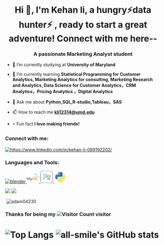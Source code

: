 <h1 align="center">Hi 👋, I'm Kehan li, a hungry⚡data hunter⚡ , ready to start a great adventure! Connect with me here--</h1>
<h3 align="center">A passionate Marketing Analyst student</h3>



- 🔭 I’m currently studying at **University of Maryland**

- 🌱 I’m currently learning **Statistical Programming for Customer Analytics, Marketing Analytics for consulting, Marketing Research and Analytics, Data Science for Customer Analytics，CRM Analytics，Pricing Analytics ，Digital Analytics**

- 💬 Ask me about **Python,SQL,R-studio,Tableau，SAS**

- 📫 How to reach me **kli12314@umd.edu**

- ⚡ Fun fact **I love making friends!**

<h3 align="left">Connect with me:</h3>
<p align="left">
<a href="https://linkedin.com/in/https://www.linkedin.com/in/kehan-li-089192202/" target="blank"><img align="center" src="https://raw.githubusercontent.com/rahuldkjain/github-profile-readme-generator/master/src/images/icons/Social/linked-in-alt.svg" alt="https://www.linkedin.com/in/kehan-li-089192202/" height="30" width="40" /></a>
</p>

<h3 align="left">Languages and Tools:</h3>
<p align="left"> <a href="https://www.blender.org/" target="_blank" rel="noreferrer"> <img src="https://download.blender.org/branding/community/blender_community_badge_white.svg" alt="blender" width="40" height="40"/> </a> <a href="https://www.mysql.com/" target="_blank" rel="noreferrer"> <img src="https://raw.githubusercontent.com/devicons/devicon/master/icons/mysql/mysql-original-wordmark.svg" alt="mysql" width="40" height="40"/> </a> <a href="https://www.photoshop.com/en" target="_blank" rel="noreferrer"> <img src="https://raw.githubusercontent.com/devicons/devicon/master/icons/photoshop/photoshop-line.svg" alt="photoshop" width="40" height="40"/> </a> <a href="https://www.python.org" target="_blank" rel="noreferrer"> <img src="https://raw.githubusercontent.com/devicons/devicon/master/icons/python/python-original.svg" alt="python" width="40" height="40"/> </a> </p> 
<img src="https://img.shields.io/badge/R-276DC3?style=for-the-badge&logo=r&logoColor=white">
<img src="https://img.shields.io/badge/Microsoft_Excel-217346?style=for-the-badge&logo=microsoft-excel&logoColor=white">



<p>&nbsp;<img align="center" src="https://github-readme-stats.vercel.app/api?username=adam04230&show_icons=true&locale=en" alt="adam04230" /></p>

### Thanks for being my ![Visitor Count](https://profile-counter.glitch.me/all-smile/count.svg) visitor
# ![Top Langs](https://github-readme-stats.vercel.app/api/top-langs/?username=Adam04230&layout=compact&theme=tokyonight)  ![all-smile's GitHub stats](https://github-readme-stats.vercel.app/api?username=Adam04230&show_icons=true&theme=tokyonight)


<!--
**Adam04230/Adam04230** is a ✨ _special_ ✨ repository because its `README.md` (this file) appears on your GitHub profile.

Here are some ideas to get you started:

- 🔭 I’m currently working on ...
- 🌱 I’m currently learning ...
- 👯 I’m looking to collaborate on ...
- 🤔 I’m looking for help with ...
- 💬 Ask me about ...
- 📫 How to reach me: ...
- 😄 Pronouns: ...
- ⚡ Fun fact: ...
-->
